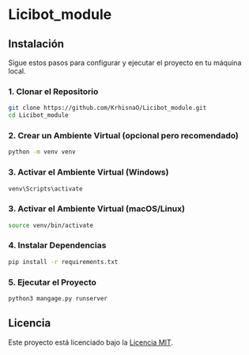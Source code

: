 # Licibot_module

## Instalación

Sigue estos pasos para configurar y ejecutar el proyecto en tu máquina local.

### 1. Clonar el Repositorio

```bash
git clone https://github.com/KrhisnaO/Licibot_module.git
cd Licibot_module
```

### 2. Crear un Ambiente Virtual (opcional pero recomendado)

```bash
python -m venv venv
```

### 3. Activar el Ambiente Virtual (Windows)

```bash
venv\Scripts\activate
```

### 3. Activar el Ambiente Virtual (macOS/Linux)

```bash
source venv/bin/activate
```

### 4. Instalar Dependencias

```bash
pip install -r requirements.txt
```

### 5. Ejecutar el Proyecto

```bash
python3 mangage.py runserver
```


## Licencia

Este proyecto está licenciado bajo la [Licencia MIT](LICENSE).

